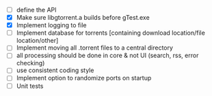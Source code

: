 - [ ] define the API
- [x] Make sure libgtorrent.a builds before gTest.exe
- [x] Implement logging to file
- [ ] Implement database for torrents [containing download location/file location/other]
- [ ] Implement moving all .torrent files to a central directory
- [ ] all processing should be done in core & not UI (search, rss, error checking)
- [ ] use consistent coding style
- [ ] Implement option to randomize ports on startup
- [ ] Unit tests
